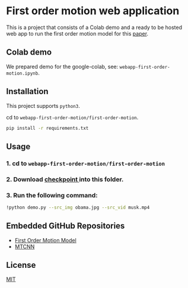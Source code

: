 # First order motion web application

This is a project that consists of a Colab demo and a ready to be hosted web app to run the first order motion model for this [paper](https://aliaksandrsiarohin.github.io/first-order-model-website/).
## Colab demo

We prepared demo for the google-colab, see: ```webapp-first-order-motion.ipynb```.

## Installation

This project supports ```python3```.

cd to ```webapp-first-order-motion/first-order-motion```.

```bash
pip install -r requirements.txt
```

## Usage
### 1. cd to ```webapp-first-order-motion/first-order-motion```

### 2. Download [checkpoint ](https://drive.google.com/uc?id=19eg-JkeauMAOlIBJPdIrAzgocAjRWp7T) into this folder.

### 3. Run the following command:

```bash
!python demo.py --src_img obama.jpg --src_vid musk.mp4
```

## Embedded GitHub Repositories
- [First Order Motion Model](https://github.com/AliaksandrSiarohin/first-order-model)
- [MTCNN](https://github.com/TropComplique/mtcnn-pytorch)

## License
[MIT](https://choosealicense.com/licenses/mit/)